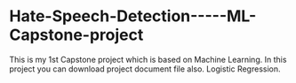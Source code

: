 # Hate-Speech-Detection-----ML-Capstone-project
This is my 1st Capstone project which is based on Machine Learning. In this project you can download project document file also. Logistic Regression.

